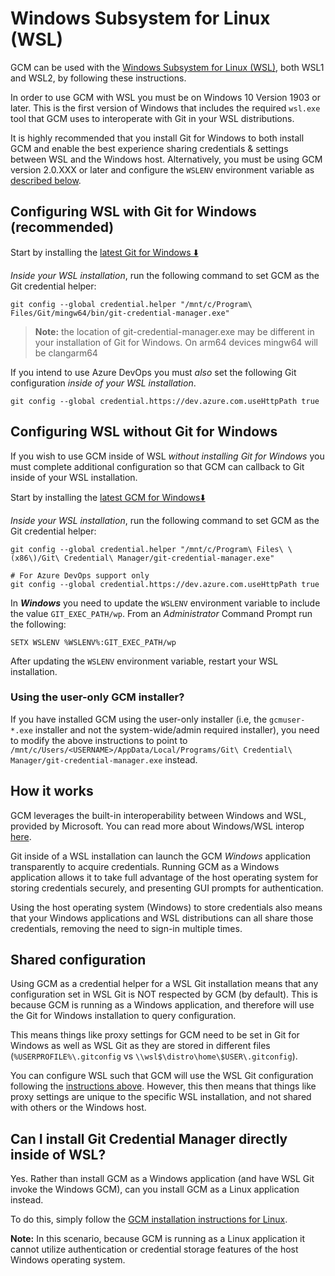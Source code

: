 # Windows Subsystem for Linux (WSL)

GCM can be used with the
[Windows Subsystem for Linux (WSL)][wsl], both WSL1 and WSL2, by
following these instructions.

In order to use GCM with WSL you must be on Windows 10 Version 1903 or later.
This is the first version of Windows that includes the required `wsl.exe` tool
that GCM uses to interoperate with Git in your WSL distributions.

It is highly recommended that you install Git for Windows to both install GCM
and enable the best experience sharing credentials & settings between WSL and
the Windows host. Alternatively, you must be using GCM version 2.0.XXX or later
and configure the `WSLENV` environment variable as
[described below][configuring-wsl-without-git-for-windows].

## Configuring WSL with Git for Windows (recommended)

Start by installing the [latest Git for Windows ⬇️][latest-git-for-windows]

_Inside your WSL installation_, run the following command to set GCM as the Git
credential helper:

```shell
git config --global credential.helper "/mnt/c/Program\ Files/Git/mingw64/bin/git-credential-manager.exe"
```

> **Note:** the location of git-credential-manager.exe may be different in your
installation of Git for Windows. On arm64 devices mingw64 will be clangarm64

If you intend to use Azure DevOps you must _also_ set the following Git
configuration _inside of your WSL installation_.

```shell
git config --global credential.https://dev.azure.com.useHttpPath true
```

## Configuring WSL without Git for Windows

If you wish to use GCM inside of WSL _without installing Git for Windows_
you must complete additional configuration so that GCM can callback to Git
inside of your WSL installation.

Start by installing the [latest GCM for Windows⬇️][latest-gcm]

_Inside your WSL installation_, run the following command to set GCM as the Git
credential helper:

```shell
git config --global credential.helper "/mnt/c/Program\ Files\ \(x86\)/Git\ Credential\ Manager/git-credential-manager.exe"

# For Azure DevOps support only
git config --global credential.https://dev.azure.com.useHttpPath true
```

In **_Windows_** you need to update the `WSLENV` environment variable to include
the value `GIT_EXEC_PATH/wp`. From an _Administrator_ Command Prompt run the
following:

```batch
SETX WSLENV %WSLENV%:GIT_EXEC_PATH/wp
```

After updating the `WSLENV` environment variable, restart your WSL installation.

### Using the user-only GCM installer?

If you have installed GCM using the user-only installer (i.e, the `gcmuser-*.exe`
installer and not the system-wide/admin required installer), you need to modify
the above instructions to point to
`/mnt/c/Users/<USERNAME>/AppData/Local/Programs/Git\ Credential\ Manager/git-credential-manager.exe`
instead.

## How it works

GCM leverages the built-in interoperability between Windows and WSL, provided by
Microsoft. You can read more about Windows/WSL interop [here][wsl-interop].

Git inside of a WSL installation can launch the GCM _Windows_ application
transparently to acquire credentials. Running GCM as a Windows application
allows it to take full advantage of the host operating system for storing
credentials securely, and presenting GUI prompts for authentication.

Using the host operating system (Windows) to store credentials also means that
your Windows applications and WSL distributions can all share those credentials,
removing the need to sign-in multiple times.

## Shared configuration

Using GCM as a credential helper for a WSL Git installation means that any
configuration set in WSL Git is NOT respected by GCM (by default). This is
because GCM is running as a Windows application, and therefore will use the Git
for Windows installation to query configuration.

This means things like proxy settings for GCM need to be set in Git for Windows
as well as WSL Git as they are stored in different files
(`%USERPROFILE%\.gitconfig` vs `\\wsl$\distro\home\$USER\.gitconfig`).

You can configure WSL such that GCM will use the WSL Git configuration following
the [instructions above][configuring-wsl-without-git-for-windows]. However,
this then means that things like proxy settings are unique to the specific WSL
installation, and not shared with others or the Windows host.

## Can I install Git Credential Manager directly inside of WSL?

Yes. Rather than install GCM as a Windows application (and have WSL Git invoke
the Windows GCM), can you install GCM as a Linux application instead.

To do this, simply follow the
[GCM installation instructions for Linux][linux-installation].

**Note:** In this scenario, because GCM is running as a Linux application
it cannot utilize authentication or credential storage features of the host
Windows operating system.

[wsl]: https://aka.ms/wsl
[configuring-wsl-without-git-for-windows]: #configuring-wsl-without-git-for-windows
[latest-git-for-windows]: https://github.com/git-for-windows/git/releases/latest
[latest-gcm]: https://aka.ms/gcm/latest
[wsl-interop]: https://docs.microsoft.com/en-us/windows/wsl/interop
[linux-installation]: ../README.md#linux
